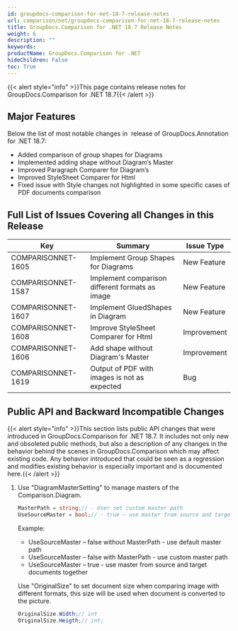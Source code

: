 ```yaml
---
id: groupdocs-comparison-for-net-18-7-release-notes
url: comparison/net/groupdocs-comparison-for-net-18-7-release-notes
title: GroupDocs.Comparison for .NET 18.7 Release Notes
weight: 6
description: ""
keywords:
productName: GroupDocs.Comparison for .NET
hideChildren: False
toc: True
---
```


{{< alert style="info" >}}This page contains release notes for GroupDocs.Comparison for .NET 18.7{{< /alert >}}

## Major Features

Below the list of most notable changes in  release of GroupDocs.Annotation for .NET 18.7:

- Added comparison of group shapes for Diagrams
- Implemented adding shape without Diagram’s Master
- Improved Paragraph Comparer for Diagram’s
- Improved StyleSheet Comparer for Html
- Fixed issue with Style changes not highlighted in some specific cases of PDF documents comparison

## Full List of Issues Covering all Changes in this Release

| Key                | Summary                                         | Issue Type  |
| ------------------ | ----------------------------------------------- | ----------- |
| COMPARISONNET-1605 | Implement Group Shapes for Diagrams             | New Feature |
| COMPARISONNET-1587 | Implement comparison different formats as image | New Feature |
| COMPARISONNET-1607 | Implement GluedShapes in Diagram                | New Feature |
| COMPARISONNET-1608 | Improve StyleSheet Comparer for Html            | Improvement |
| COMPARISONNET-1606 | Add shape without Diagram's Master              | Improvement |
| COMPARISONNET-1619 | Output of PDF with images is not as expected    | Bug         |

## Public API and Backward Incompatible Changes

{{< alert style="info" >}}This section lists public API changes that were introduced in GroupDocs.Comparison for .NET 18.7. It includes not only new and obsoleted public methods, but also a description of any changes in the behavior behind the scenes in GroupDocs.Comparison which may affect existing code. Any behavior introduced that could be seen as a regression and modifies existing behavior is especially important and is documented here.{{< /alert >}}

1.  Use "DiagramMasterSetting" to manage masters of the Comparison.Diagram.

    ```csharp
    MasterPath = string;// - User set custom master path
    UseSourceMaster = bool;// - true – use master from source and target together, false – use default or custom master
    ```

    Example:

    - UseSourceMaster – false without MasterPath - use default master path
    - UseSourceMaster – false with MasterPath - use custom master path
    - UseSourceMaster – true - use master from source and target documents together

    Use "OriginalSize" to set document size when comparing image with different formats, this size will be used when document is converted to the picture.

    ```csharp
    OriginalSize.Width;// int
    OriginalSize.Heigth;// int;
    ```
